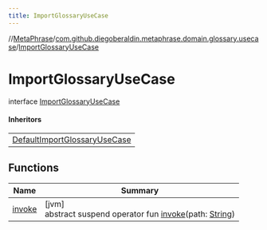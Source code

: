```yaml
---
title: ImportGlossaryUseCase
---
```

//[MetaPhrase](../../../index.html)/[com.github.diegoberaldin.metaphrase.domain.glossary.usecase](../index.html)/[ImportGlossaryUseCase](index.html)



# ImportGlossaryUseCase

interface [ImportGlossaryUseCase](index.html)

#### Inheritors


| |
|---|
| [DefaultImportGlossaryUseCase](../-default-import-glossary-use-case/index.html) |


## Functions


| Name | Summary |
|---|---|
| [invoke](invoke.html) | [jvm]<br>abstract suspend operator fun [invoke](invoke.html)(path: [String](https://kotlinlang.org/api/latest/jvm/stdlib/kotlin/-string/index.html)) |


